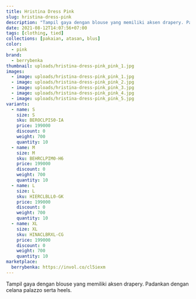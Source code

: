 ```yaml
---
title: Hristina Dress Pink
slug: hristina-dress-pink
description: "Tampil gaya dengan blouse yang memiliki aksen drapery. Padankan dengan celana palazzo serta heels."
date: 2021-08-12T14:07:56+07:00
tags: [clothing, tied]
collections: [pakaian, atasan, blus]
color:
  - pink
brand:
  - berrybenka
thumbnail: uploads/hristina-dress-pink_pink_1.jpg
images:
  - image: uploads/hristina-dress-pink_pink_1.jpg
  - image: uploads/hristina-dress-pink_pink_2.jpg
  - image: uploads/hristina-dress-pink_pink_3.jpg
  - image: uploads/hristina-dress-pink_pink_4.jpg
  - image: uploads/hristina-dress-pink_pink_5.jpg
variants:
  - name: S
    size: S
    sku: BEROCLPIS0-IA
    price: 199000
    discount: 0
    weight: 700
    quantity: 10
  - name: M
    size: M
    sku: BEHRCLPIM0-H6
    price: 199000
    discount: 0
    weight: 700
    quantity: 10
  - name: L
    size: L
    sku: HIERCLBLL0-GK
    price: 199000
    discount: 0
    weight: 700
    quantity: 10
  - name: XL
    size: XL
    sku: HINACLBRXL-CG
    price: 199000
    discount: 0
    weight: 700
    quantity: 10
marketplace:
  berrybenka: https://invol.co/cl5iexm
---
```


Tampil gaya dengan blouse yang memiliki aksen drapery. Padankan dengan celana palazzo serta heels.
